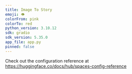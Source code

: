 ```yaml
---
title: Image To Story
emoji: 👁
colorFrom: pink
colorTo: red
python_version: 3.10.12
sdk: gradio
sdk_version: 5.35.0
app_file: app.py
pinned: false
---
```


Check out the configuration reference at https://huggingface.co/docs/hub/spaces-config-reference